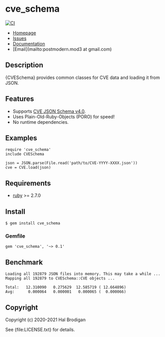 # cve_schema

[![CI](https://github.com/postmodern/cve_schema.rb/actions/workflows/ruby.yml/badge.svg)](https://github.com/postmodern/cve_schema.rb/actions/workflows/ruby.yml)

* [Homepage](https://github.com/postmodern/cve_schema#readme)
* [Issues](https://github.com/postmodern/cve_schema/issues)
* [Documentation](http://rubydoc.info/gems/cve_schema/frames)
* [Email](mailto:postmodern.mod3 at gmail.com)

## Description

{CVESchema} provides common classes for CVE data and loading it from JSON.

## Features

* Supports [CVE JSON Schema v4.0].
* Uses Plain-Old-Ruby-Objects (PORO) for speed!
* No runtime dependencies.

## Examples

    require 'cve_schema'
    include CVESchema

    json = JSON.parse(File.read('path/to/CVE-YYYY-XXXX.json'))
    cve = CVE.load(json)

## Requirements

* [ruby] >= 2.7.0

## Install

    $ gem install cve_schema

### Gemfile

    gem 'cve_schema', '~> 0.1'

## Benchmark

    Loading all 192879 JSON files into memory. This may take a while ...
    Mapping all 192879 to CVESchema::CVE objects ...
    
    Total:	 12.310090   0.275629  12.585719 ( 12.664896)
    Avg:	  0.000064   0.000001   0.000065 (  0.000066)

## Copyright

Copyright (c) 2020-2021 Hal Brodigan

See {file:LICENSE.txt} for details.

[CVE JSON Schema v4.0]: https://github.com/CVEProject/cve-schema/blob/master/schema/v4.0/DRAFT-JSON-file-format-v4.md

[ruby]: https://www.ruby-lang.org/
